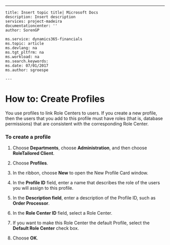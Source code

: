 ---
    title: Insert topic title| Microsoft Docs
    description: Insert description
    services: project-madeira
    documentationcenter: ''
    author: SorenGP

    ms.service: dynamics365-financials
    ms.topic: article
    ms.devlang: na
    ms.tgt_pltfrm: na
    ms.workload: na
    ms.search.keywords:
    ms.date: 07/01/2017
    ms.author: sgroespe

    ---
# How to: Create Profiles
You use profiles to link Role Centers to users. If you create a new profile, then the users that you add to this profile must have roles \(that is, database permissions\) that are consistent with the corresponding Role Center.  
  
### To create a profile  
  
1.  Choose **Departments**, choose **Administration**, and then choose **RoleTailored Client**.  
  
2.  Choose **Profiles**.  
  
3.  In the ribbon, choose **New** to open the New Profile Card window.  
  
4.  In the **Profile ID** field, enter a name that describes the role of the users you will assign to this profile.  
  
5.  In the **Description field**, enter a description of the Profile ID, such as **Order Processor**.  
  
6.  In the **Role Center ID** field, select a Role Center.  
  
7.  If you want to make this Role Center the default Profile, select the **Default Role Center** check box.  
  
8.  Choose **OK**.